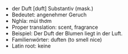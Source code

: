 - der Duft	[dʊft]	Substantiv (mask.)
- Bedeutet: angenehmer Geruch
- Nghĩa: mùi thơm
- Proper translation: scent, fragrance
- Beispiel: Der Duft der Blumen liegt in der Luft.
- Familienwörter: duften (to smell nice)	
- Latin root: keine